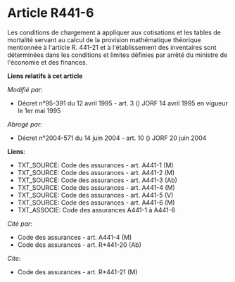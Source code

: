 # Article R441-6

Les conditions de chargement à appliquer aux cotisations et les tables de mortalité servant au calcul de la provision
mathématique théorique mentionnée à l'article R. 441-21 et à l'établissement des inventaires sont déterminées dans les
conditions et limites définies par arrêté du ministre de l'économie et des finances.

**Liens relatifs à cet article**

_Modifié par_:

  - Décret n°95-391 du 12 avril 1995 - art. 3 () JORF 14 avril 1995 en vigueur le 1er mai 1995

_Abrogé par_:

  - Décret n°2004-571 du 14 juin 2004 - art. 10 () JORF 20 juin 2004

**Liens**:

  - TXT_SOURCE: Code des assurances - art. A441-1 (M)
  - TXT_SOURCE: Code des assurances - art. A441-2 (M)
  - TXT_SOURCE: Code des assurances - art. A441-3 (Ab)
  - TXT_SOURCE: Code des assurances - art. A441-4 (M)
  - TXT_SOURCE: Code des assurances - art. A441-5 (V)
  - TXT_SOURCE: Code des assurances - art. A441-6 (M)
  - TXT_ASSOCIE: Code des assurances A441-1 à A441-6

_Cité par_:

  - Code des assurances - art. A441-4 (M)
  - Code des assurances - art. R*441-20 (Ab)

_Cite_:

  - Code des assurances - art. R*441-21 (M)
